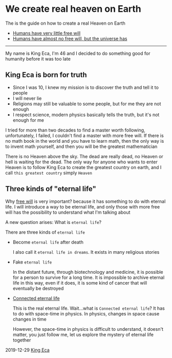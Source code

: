We create real heaven on Earth
============

The is the guide on how to create a real Heaven on Earth

- [Humans have very little free will](./humans-have-very-little-free-will/index.md)
- [Humans have almost no free will, but the universe has](./humans-have-no-free-will-but-the-universe-has/index.md)

---

My name is King Eca, I'm 46 and I decided to do something good for humanity before it was too late

King Eca is born for truth
---------------

- Since I was 10, I knew my mission is to discover the truth and tell it to people
- I will never lie
- Religions may still be valuable to some people, but for me they are not enough
- I respect science, modern physics basically tells the truth, but it's not enough for me

I tried for more than two decades to find a master worth following, unfortunately, I failed, I couldn't find a master with more free will. If there is no math book in the world and you have to learn math, then the only way is to invent math yourself, and then you will be the greatest mathematician

There is no Heaven above the sky. The dead are really dead, no Heaven or hell is waiting for the dead. The only way for anyone who wants to enter Heaven is to follow King Eca to create the greatest country on earth, and I call `this greatest country` simply `Heaven`


Three kinds of "eternal life"
----------------

Why [free will](https://easiestsoft.com/we-create-heaven/humans-have-very-little-free-will.html) is very important? because it has something to do with eternal life. I will introduce a way to be eternal life, and only those with more free will has the possibility to understand what I'm talking about

A new question arises: What is `eternal life`?

There are three kinds of `eternal life`

- Become `eternal life` after death

  I also call it `eternal life in dreams`. It exists in many religious stories

- Fake `eternal life`

  In the distant future, through biotechnology and medicine, it is possible for a person to survive for a long time. It is impossible to archive eternal life in this way, even if it does, it is some kind of cancer that will eventually be destroyed

- [Connected eternal life](./humans-have-no-free-will-but-the-universe-has.md)

  This is the real eternal life. Wait...what is `Connected eternal life`? It has to do with space-time in physics. In physics, changes in space cause changes in time

  However, the space-time in physics is difficult to understand, it doesn't matter, you just follow me, <!--I'm the greatest science philosopher ever, --> let us explore the mystery of eternal life together

2019-12-29 [King Eca](https://easiestsoft.com/stars/a-king-eca/)